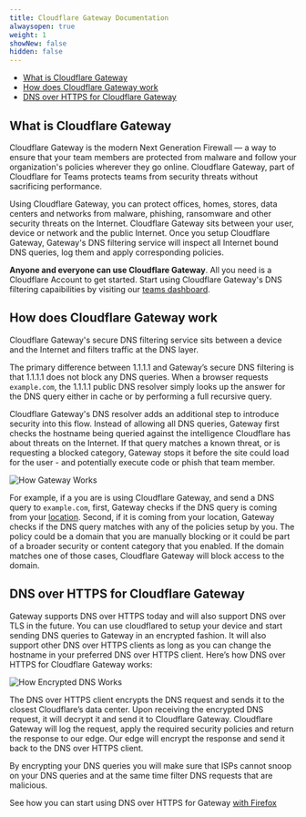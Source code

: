 ```yaml
---
title: Cloudflare Gateway Documentation
alwaysopen: true
weight: 1
showNew: false
hidden: false
---
```


- [What is Cloudflare Gateway](#what-is-cloudflare-gateway)
- [How does Cloudflare Gateway work](#how-does-cloudflare-gateway-work)
- [DNS over HTTPS for Cloudflare Gateway](#dns-over-https-for-cloudflare-gateway)

## What is Cloudflare Gateway

Cloudflare Gateway is the modern Next Generation Firewall — a way to ensure that your team members are protected from malware and follow your organization's policies wherever they go online. Cloudflare Gateway, part of Cloudflare for Teams protects teams from security threats without sacrificing performance.

Using Cloudflare Gateway, you can protect offices, homes, stores, data centers and networks from malware, phishing, ransomware and other security threats on the Internet. Cloudflare Gateway sits between your user, device or network and the public Internet. Once you setup Cloudflare Gateway, Gateway's DNS filtering service will inspect all Internet bound DNS queries, log them and apply corresponding policies.

**Anyone and everyone can use Cloudflare Gateway**. All you need is a Cloudflare Account to get started. Start using Cloudflare Gateway's DNS filtering capaibilities by visiting our [teams dashboard](https://dash.teams.cloudflare.com/).

## How does Cloudflare Gateway work

Cloudflare Gateway's secure DNS filtering service sits between a device and the Internet and filters traffic at the DNS layer.

The primary difference between 1.1.1.1 and Gateway’s secure DNS filtering is that 1.1.1.1 does not block any DNS queries. When a browser requests `example.com`, the 1.1.1.1 public DNS resolver simply looks up the answer for the DNS query either in cache or by performing a full recursive query.

Cloudflare Gateway's DNS resolver adds an additional step to introduce security into this flow. Instead of allowing all DNS queries, Gateway first checks the hostname being queried against the intelligence Cloudflare has about threats on the Internet. If that query matches a known threat, or is requesting a blocked category, Gateway stops it before the site could load for the user - and potentially execute code or phish that team member.

![How Gateway Works](/static/how-does-gateway-work-dns.png)

For example, if a you are is using Cloudflare Gateway, and send a DNS query to `example.com`, first, Gateway checks if the DNS query is coming from your [location](/locations/). Second, if it is coming from your location, Gateway checks if the DNS query matches with any of the policies setup by you. The policy could be a domain that you are manually blocking or it could be part of a broader security or content category that you enabled. If the domain matches one of those cases, Cloudflare Gateway will block access to the domain.

## DNS over HTTPS for Cloudflare Gateway

Gateway supports DNS over HTTPS today and will also support DNS over TLS in the future. You can use cloudflared to setup your device and start sending DNS queries to Gateway in an encrypted fashion. It will also support other DNS over HTTPS clients as long as you can change the hostname in your preferred DNS over HTTPS client. Here’s how DNS over HTTPS for Cloudflare Gateway works:

![How Encrypted DNS Works](/static/encrypted-dns-gateway.png)

The DNS over HTTPS client encrypts the DNS request and sends it to the closest Cloudflare’s data center. Upon receiving the encrypted DNS request, it will decrypt it and send it to Cloudflare Gateway. Cloudflare Gateway will log the request, apply the required security policies and return the response to our edge. Our edge will encrypt the response and send it back to the DNS over HTTPS client.

By encrypting your DNS queries you will make sure that ISPs cannot snoop on your DNS queries and at the same time filter DNS requests that are malicious.

See how you can start using DNS over HTTPS for Gateway [with Firefox](/locations/setup-instructions/firefox)
